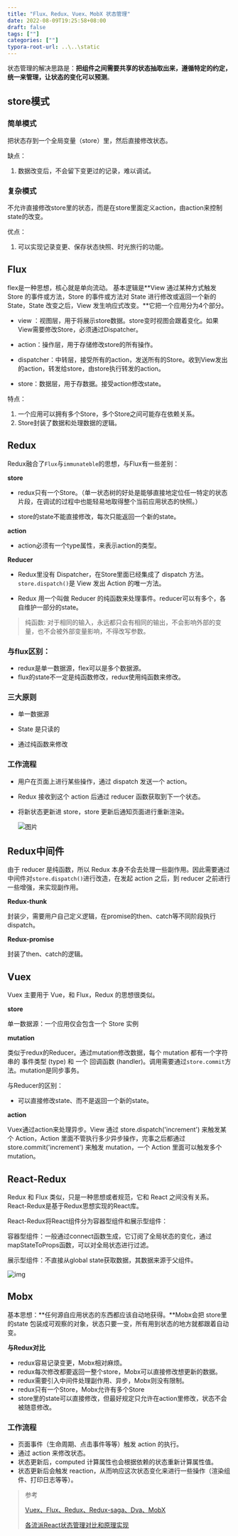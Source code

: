 ```yaml
---
title: "Flux、Redux、Vuex、MobX 状态管理"
date: 2022-08-09T19:25:58+08:00
draft: false
tags: [""]
categories: [""]
typora-root-url: ..\..\static
---
```


状态管理的解决思路是：**把组件之间需要共享的状态抽取出来，遵循特定的约定，统一来管理，让状态的变化可以预测**。

## store模式

### 简单模式

把状态存到一个全局变量（store）里，然后直接修改状态。

缺点：

1. 数据改变后，不会留下变更过的记录，难以调试。

### 复杂模式

不允许直接修改store里的状态，而是在store里面定义action，由action来控制state的改变。

优点：

1. 可以实现记录变更、保存状态快照、时光旅行的功能。

## Flux

flex是一种思想，核心就是单向流动。 基本逻辑是**View 通过某种方式触发 Store 的事件或方法，Store 的事件或方法对 State 进行修改或返回一个新的 State，State 改变之后，View 发生响应式改变。**它把一个应用分为4个部分。

- view ：视图层，用于将展示store数据。store变时视图会跟着变化。如果View需要修改Store，必须通过Dispatcher。

-  action：操作层，用于存储修改store的所有操作。

- dispatcher：中转层，接受所有的action，发送所有的Store。收到View发出的action，转发给store，由store执行转发的action。

- store：数据层，用于存数据。接受action修改state。

特点：

1. 一个应用可以拥有多个Store，多个Store之间可能存在依赖关系。
1. Store封装了数据和处理数据的逻辑。

## Redux

Redux融合了`Flux`与`immunateble`的思想，与Flux有一些差别：

**store**

- redux只有一个Store。（单一状态树的好处是能够直接地定位任一特定的状态片段，在调试的过程中也能轻易地取得整个当前应用状态的快照。）

- store的state不能直接修改，每次只能返回一个新的state。

**action**

- action必须有一个type属性，来表示action的类型。

**Reducer**

- Redux里没有 Dispatcher，在Store里面已经集成了 dispatch 方法。`store.dispatch()`是 View 发出 Action 的唯一方法。

- Redux 用一个叫做 Reducer 的纯函数来处理事件。reducer可以有多个，各自维护一部分的state。

> 纯函数: 对于相同的输入，永远都只会有相同的输出，不会影响外部的变量，也不会被外部变量影响，不得改写参数。

### 与flux区别：

- redux是单一数据源，flex可以是多个数据源。
- flux的state不一定是纯函数修改，redux使用纯函数来修改。

### 三大原则

-  单一数据源

- State 是只读的

- 通过纯函数来修改

### 工作流程

- 用户在页面上进行某些操作，通过 dispatch 发送一个 action。

- Redux 接收到这个 action 后通过 reducer 函数获取到下一个状态。

- 将新状态更新进 store，store 更新后通知页面进行重新渲染。

  ![图片](/images/640.jpeg)

## Redux中间件

由于 reducer 是纯函数，所以 Redux 本身不会去处理一些副作用。因此需要通过中间件对`store.dispatch()`进行改造，在发起 action 之后，到 reducer 之前进行一些增强，来实现副作用。

 **Redux-thunk**

封装少，需要用户自己定义逻辑，在promise的then、catch等不同阶段执行dispatch。

**Redux-promise**

封装了then、catch的逻辑。



## Vuex

Vuex 主要用于 Vue，和 Flux，Redux 的思想很类似。

**store**

单一数据源：一个应用仅会包含一个 Store 实例

**mutation**

类似于redux的Reducer。通过mutation修改数据，每个 mutation 都有一个字符串的 事件类型 (type) 和 一个 回调函数 (handler)。调用需要通过`store.commit`方法。mutation是同步事务。

与Reducer的区别：

- 可以直接修改state、而不是返回一个新的state。

**action**

Vuex通过action来处理异步。View 通过 store.dispatch('increment') 来触发某个 Action，Action 里面不管执行多少异步操作，完事之后都通过 store.commit('increment') 来触发 mutation，一个 Action 里面可以触发多个 mutation。



## React-Redux

Redux 和 Flux 类似，只是一种思想或者规范，它和 React 之间没有关系。React-Redux是基于Redux思想实现的React库。

React-Redux将React组件分为容器型组件和展示型组件：

容器型组件：一般通过connect函数生成，它订阅了全局状态的变化，通过mapStateToProps函数，可以对全局状态进行过滤。

展示型组件：不直接从global state获取数据，其数据来源于父组件。

![img](/images/v2-6c15a43f784be592052aff8e9f495643_720w.jpg)

## Mobx

基本思想：**任何源自应用状态的东西都应该自动地获得。**Mobx会把 store里的state 包装成可观察的对象，状态只要一变，所有用到状态的地方就都跟着自动变。

**与Redux对比**

- redux容易记录变更，Mobx相对麻烦。
- redux每次修改都要返回一整个store，Mobx可以直接修改想更新的数据。
- redux需要引入中间件处理副作用、异步，Mobx则没有限制。
- redux只有一个Store，Mobx允许有多个Store 
- store里的state可以直接修改，但最好规定只允许在action里修改，状态不会被随意修改。

### 工作流程

- 页面事件（生命周期、点击事件等等）触发 action 的执行。
- 通过 action 来修改状态。
- 状态更新后，computed 计算属性也会根据依赖的状态重新计算属性值。
- 状态更新后会触发 reaction，从而响应这次状态变化来进行一些操作（渲染组件、打印日志等等）。



>  参考
>
> [Vuex、Flux、Redux、Redux-saga、Dva、MobX](https://zhuanlan.zhihu.com/p/53599723)
>
> [各流派React状态管理对比和原理实现](https://mp.weixin.qq.com/s/h8uRkY8wzzP-ajmEIHkzwQ)

